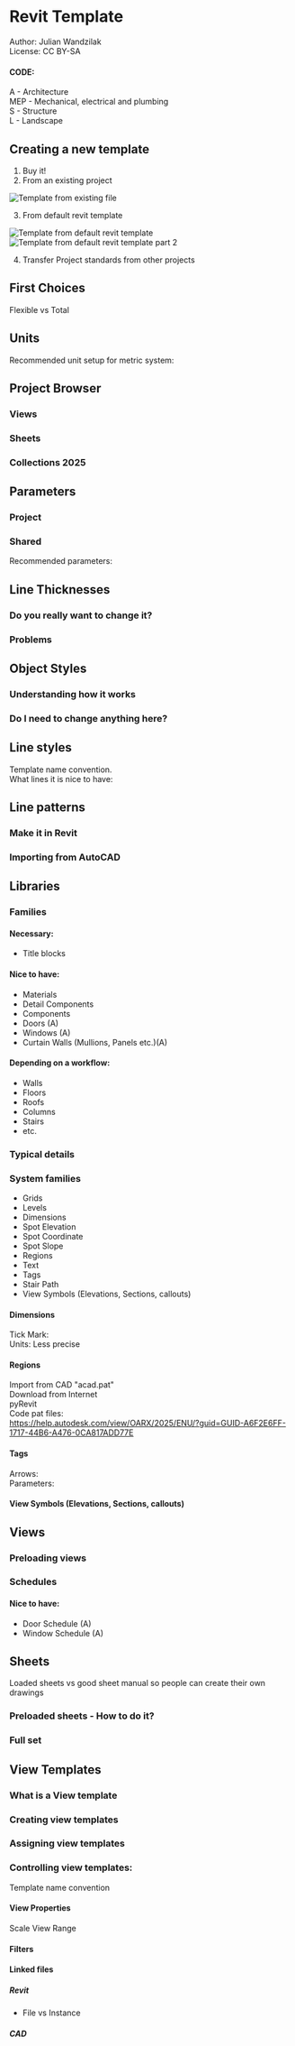 # Revit Template
Author: Julian Wandzilak  
License: CC BY-SA  

#### CODE:
A - Architecture  
MEP - Mechanical, electrical and plumbing  
S - Structure  
L - Landscape  

## Creating a new template  
1. Buy it! 
2. From an existing project  
  
![Template from existing file](/Resources/TemplateFromFile.jpg)  
  
3. From default revit template  
  
![Template from default revit template](/Resources/TemplateNewProjectI.jpg)  
![Template from default revit template part 2](/Resources/TemplateNewProjectII.jpg)  
  
4. Transfer Project standards from other projects



## First Choices  

Flexible vs Total  

## Units  

Recommended unit setup for metric system:

## Project Browser
### Views
### Sheets
### Collections 2025

## Parameters
### Project  
### Shared  
Recommended parameters:

## Line Thicknesses  
### Do you really want to change it?  
### Problems  

## Object Styles  
### Understanding how it works
### Do I need to change anything here?

## Line styles  
Template name convention.  
What lines it is nice to have:  
## Line patterns
### Make it in Revit
### Importing from AutoCAD

## Libraries
### Families  
#### Necessary: 
* Title blocks
#### Nice to have: 
* Materials
* Detail Components
* Components
* Doors (A)
* Windows (A)
* Curtain Walls (Mullions, Panels etc.)(A)
#### Depending on a workflow:
* Walls
* Floors
* Roofs
* Columns
* Stairs
* etc. 
### Typical details  
### System families
* Grids
* Levels
* Dimensions
* Spot Elevation
* Spot Coordinate
* Spot Slope
* Regions
* Text
* Tags
* Stair Path
* View Symbols (Elevations, Sections, callouts)
#### Dimensions
Tick Mark:  
Units:   Less precise  
#### Regions
Import from CAD  "acad.pat"  
Download from Internet  
pyRevit  
Code pat files:  
https://help.autodesk.com/view/OARX/2025/ENU/?guid=GUID-A6F2E6FF-1717-44B6-A476-0CA817ADD77E  


#### Tags
Arrows:  
Parameters:  
#### View Symbols (Elevations, Sections, callouts)


## Views
### Preloading views 
### Schedules
#### Nice to have: 
* Door Schedule (A)
* Window Schedule (A)

## Sheets
Loaded sheets vs good sheet manual so people can create their own drawings
### Preloaded sheets - How to do it?
### Full set 

## View Templates
### What is a View template 
### Creating view templates 
### Assigning view templates 

### Controlling view templates:
Template name convention  
#### View Properties
Scale
View Range

#### Filters 
#### Linked files
##### Revit
* File vs Instance

##### CAD

### 